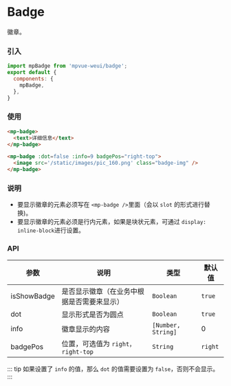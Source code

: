 # Badge

徽章。

<imgPreview imgUrl="/assets/badge.png"/>

### 引入

``` js
import mpBadge from 'mpvue-weui/badge';
export default {
  components: {
    mpBadge,
  },
}
```

### 使用

``` html
<mp-badge>
  <text>详细信息</text>
</mp-badge>

<mp-badge :dot=false :info=9 badgePos="right-top">
  <image src='/static/images/pic_160.png' class="badge-img" />
</mp-badge>
```

### 说明

* 要显示徽章的元素必须写在 ` <mp-badge /> `里面（会以 `slot` 的形式进行替换)。
* 要显示徽章的元素必须是行内元素，如果是块状元素，可通过 ` display: inline-block `进行设置。

### API

| 参数 | 说明 | 类型 | 默认值 |
|-----------|-----------|-----------|-------------|
| isShowBadge | 是否显示徽章（在业务中根据是否需要来显示） | `Boolean` | `true` |
| dot | 显示形式是否为圆点 | `Boolean` | `true` |
| info | 徽章显示的内容 | `[Number, String]` | 0 |
| badgePos | 位置，可选值为 `right，right-top`| `String` | `right` |

::: tip
如果设置了 `info` 的值，那么 `dot` 的值需要设置为 `false`，否则不会显示。
:::